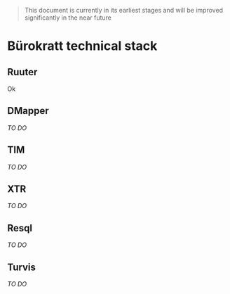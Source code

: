 > This document is currently in its earliest stages and will be improved significantly in the near future

# Bürokratt technical stack

## Ruuter
Ok

## DMapper
_TO DO_

## TIM
_TO DO_

## XTR
_TO DO_

## Resql
_TO DO_

## Turvis
_TO DO_
